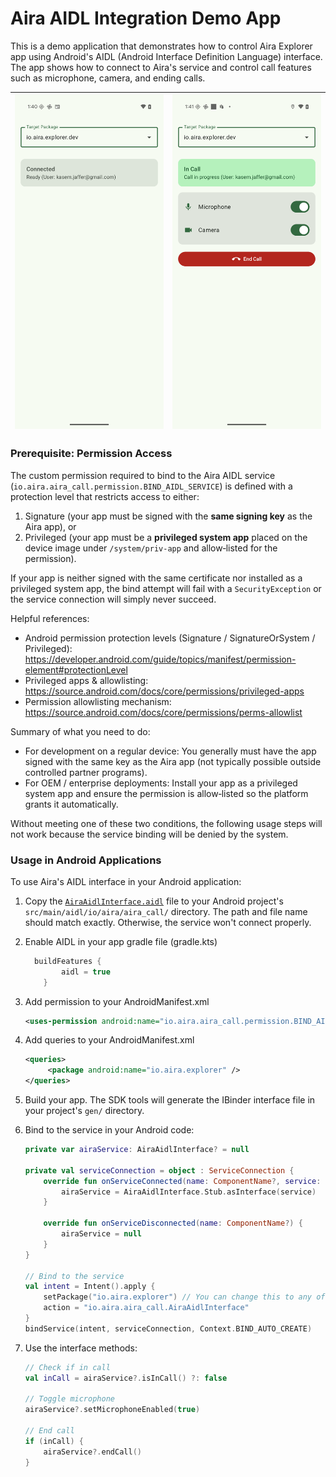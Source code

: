 # Aira AIDL Integration Demo App

This is a demo application that demonstrates how to control Aira Explorer app using Android's AIDL (Android Interface Definition Language) interface. The app shows how to connect to Aira's service and control call features such as microphone, camera, and ending calls.

| <img src="screenshots/Screenshot_1.png" width=250/> | <img src="screenshots/Screenshot_2.png" width=250 /> |
|-------------------------------------|-----------------------------------|

### Prerequisite: Permission Access

The custom permission required to bind to the Aira AIDL service (`io.aira.aira_call.permission.BIND_AIDL_SERVICE`) is defined with a protection level that restricts access to either:

1. Signature (your app must be signed with the **same signing key** as the Aira app), or
2. Privileged (your app must be a **privileged system app** placed on the device image under `/system/priv-app` and allow‑listed for the permission).

If your app is neither signed with the same certificate nor installed as a privileged system app, the bind attempt will fail with a `SecurityException` or the service connection will simply never succeed.

Helpful references:
- Android permission protection levels (Signature / SignatureOrSystem / Privileged): https://developer.android.com/guide/topics/manifest/permission-element#protectionLevel
- Privileged apps & allowlisting: https://source.android.com/docs/core/permissions/privileged-apps
- Permission allowlisting mechanism: https://source.android.com/docs/core/permissions/perms-allowlist

Summary of what you need to do:
- For development on a regular device: You generally must have the app signed with the same key as the Aira app (not typically possible outside controlled partner programs).
- For OEM / enterprise deployments: Install your app as a privileged system app and ensure the permission is allow‑listed so the platform grants it automatically.

Without meeting one of these two conditions, the following usage steps will not work because the service binding will be denied by the system.

### Usage in Android Applications

To use Aira's AIDL interface in your Android application:

1. Copy the [`AiraAidlInterface.aidl`](app/src/main/aidl/io/aira/aira_call/AiraAidlInterface.aidl) file to your Android project's `src/main/aidl/io/aira/aira_call/` directory. The path and file name should match exactly. Otherwise, the service won't connect properly.

2. Enable AIDL in your app gradle file (gradle.kts)

    ```kts
      buildFeatures {
            aidl = true
        }
    ```
3. Add permission to your AndroidManifest.xml

    ```xml
    <uses-permission android:name="io.aira.aira_call.permission.BIND_AIDL_SERVICE" />
    ```

4. Add queries to your AndroidManifest.xml

   ```xml
   <queries>
        <package android:name="io.aira.explorer" />
   </queries>
   ```
   
5. Build your app. The SDK tools will generate the IBinder interface file in your project's `gen/` directory.

6. Bind to the service in your Android code:

    ```kotlin
    private var airaService: AiraAidlInterface? = null
    
    private val serviceConnection = object : ServiceConnection {
        override fun onServiceConnected(name: ComponentName?, service: IBinder?) {
            airaService = AiraAidlInterface.Stub.asInterface(service)
        }
    
        override fun onServiceDisconnected(name: ComponentName?) {
            airaService = null
        }
    }
    
    // Bind to the service
    val intent = Intent().apply {
        setPackage("io.aira.explorer") // You can change this to any of our Aira apps. 
        action = "io.aira.aira_call.AiraAidlInterface"
    }
    bindService(intent, serviceConnection, Context.BIND_AUTO_CREATE)
    
    ```

7. Use the interface methods:

    ```kotlin
    // Check if in call
    val inCall = airaService?.isInCall() ?: false
    
    // Toggle microphone
    airaService?.setMicrophoneEnabled(true)
    
    // End call
    if (inCall) {
        airaService?.endCall()
    }
    ```